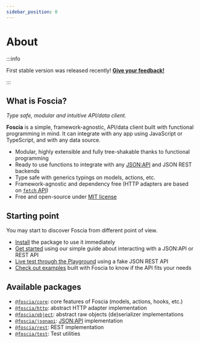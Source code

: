 ```yaml
---
sidebar_position: 0
---
```


# About

:::info

First stable version was released recently!
[**Give your feedback!**](https://github.com/foscia-dev/foscia/issues)

:::

## What is Foscia?

_Type safe, modular and intuitive API/data client._

**Foscia** is a simple, framework-agnostic, API/data client built with
functional programming in mind. It can integrate with any app using JavaScript
or TypeScript, and with any data source.

- Modular, highly extensible and fully tree-shakable thanks to functional
  programming
- Ready to use functions to integrate with any [JSON:API](https://jsonapi.org/)
  and JSON REST backends
- Type safe with generics typings on models, actions, etc.
- Framework-agnostic and dependency free (HTTP adapters are based on
  [`fetch` API](https://developer.mozilla.org/en-US/docs/Web/API/Fetch_API))
- Free and open-source under [MIT license](https://opensource.org/licenses/MIT)

## Starting point

You may start to discover Foscia from different point of view.

- [Install](/docs/installation) the package to use it immediately
- [Get started](/docs/getting-started) using our simple guide about interacting
  with a JSON:API or REST API
- [Live test through the Playground](https://stackblitz.com/edit/foscia?file=playground.ts)
  using a fake JSON REST API
- [Check out examples](/docs/category/examples) built with Foscia to know if the
  API fits your needs

## Available packages

- [`@foscia/core`](/docs/reference/api/modules/foscia_core): core features of
  Foscia (models, actions, hooks, etc.)
- [`@foscia/http`](/docs/reference/api/modules/foscia_http): abstract HTTP
  adapter implementation
- [`@foscia/object`](/docs/reference/api/modules/foscia_object): abstract raw
  objects (de)serializer implementations
- [`@foscia/jsonapi`](/docs/reference/api/modules/foscia_jsonapi):
  [JSON:API](https://jsonapi.org) implementation
- [`@foscia/rest`](/docs/reference/api/modules/foscia_rest): REST implementation
- [`@foscia/test`](/docs/reference/api/modules/foscia_test): Test utilities
